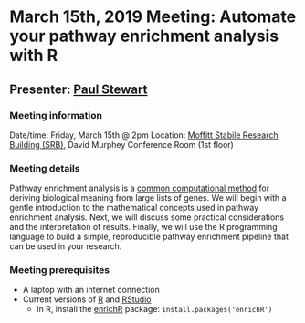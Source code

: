# March 15th, 2019 Meeting: Automate your pathway enrichment analysis with R
## Presenter: [Paul Stewart](mailto:paul.stewart@moffitt.org)
### Meeting information
Date/time: Friday, March 15th @ 2pm
Location: [Moffitt Stabile Research Building (SRB)](https://goo.gl/maps/o6j3rtTuxCB2), David Murphey Conference Room (1st floor)

### Meeting details
Pathway enrichment analysis is a [common computational method](https://journals.plos.org/ploscompbiol/article?id=10.1371/journal.pcbi.1002375) for deriving biological meaning from large lists of genes. We will begin with a gentle introduction to the mathematical concepts used in pathway enrichment analysis. Next, we will discuss some practical considerations and the interpretation of results. Finally, we will use the R programming language to build a simple, reproducible pathway enrichment pipeline that can be used in your research.

### Meeting prerequisites
* A laptop with an internet connection
* Current versions of [R](https://cloud.r-project.org/) and [RStudio](https://www.rstudio.com/products/rstudio/download/)
    * In R, install the [enrichR](https://cran.r-project.org/web/packages/enrichR/vignettes/enrichR.html) package: `install.packages('enrichR')`
